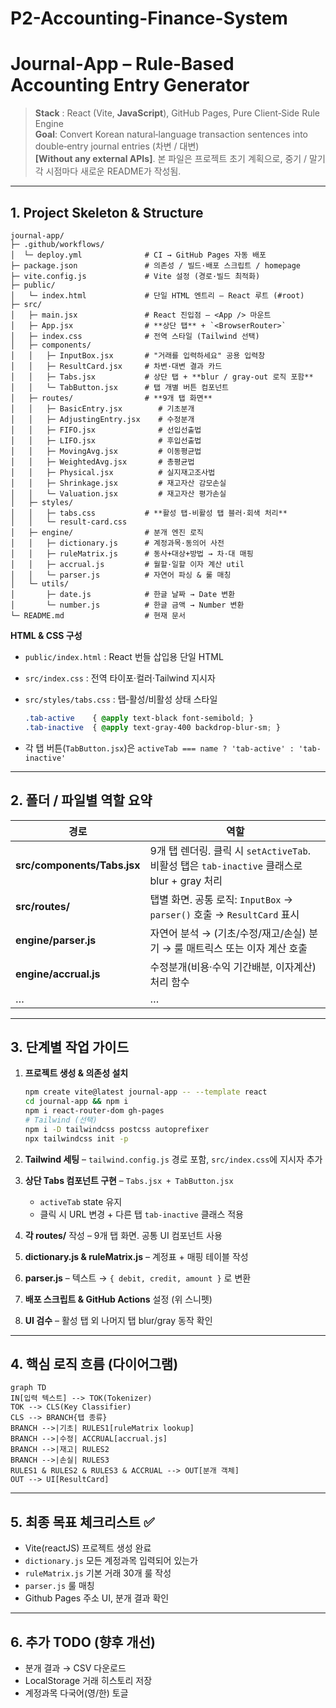 # P2-Accounting-Finance-System

# Journal‑App – Rule‑Based Accounting Entry Generator

> **Stack** : React (Vite, **JavaScript**), GitHub Pages, Pure Client‑Side Rule Engine <br>
> **Goal**: Convert Korean natural‑language transaction sentences into double‑entry journal entries (차변 / 대변) <br>
> **[Without any external APIs]**.
> 본 파일은 프로젝트 초기 계획으로, 중기 / 말기 각 시점마다 새로운 README가 작성됨.

---

## 1. Project Skeleton & Structure

```text
journal-app/
├─ .github/workflows/
│  └─ deploy.yml              # CI → GitHub Pages 자동 배포
├─ package.json               # 의존성 / 빌드·배포 스크립트 / homepage
├─ vite.config.js             # Vite 설정 (경로·빌드 최적화)
├─ public/
│   └─ index.html             # 단일 HTML 엔트리 – React 루트 (#root)
├─ src/
│   ├─ main.jsx               # React 진입점 – <App /> 마운트
│   ├─ App.jsx                # **상단 탭** + `<BrowserRouter>`
│   ├─ index.css              # 전역 스타일 (Tailwind 선택)
│   ├─ components/
│   │   ├─ InputBox.jsx       # "거래를 입력하세요" 공용 입력창
│   │   ├─ ResultCard.jsx     # 차변·대변 결과 카드
│   │   ├─ Tabs.jsx           # 상단 탭 + **blur / gray‑out 로직 포함**
│   │   └─ TabButton.jsx      # 탭 개별 버튼 컴포넌트
│   ├─ routes/                # **9개 탭 화면**
│   │   ├─ BasicEntry.jsx        # 기초분개
│   │   ├─ AdjustingEntry.jsx    # 수정분개
│   │   ├─ FIFO.jsx              # 선입선출법
│   │   ├─ LIFO.jsx              # 후입선출법
│   │   ├─ MovingAvg.jsx         # 이동평균법
│   │   ├─ WeightedAvg.jsx       # 총평균법
│   │   ├─ Physical.jsx          # 실지재고조사법
│   │   ├─ Shrinkage.jsx         # 재고자산 감모손실
│   │   └─ Valuation.jsx         # 재고자산 평가손실
│   ├─ styles/
│   │   ├─ tabs.css           # **활성 탭‑비활성 탭 블러·회색 처리**
│   │   └─ result-card.css
│   ├─ engine/                # 분개 엔진 로직
│   │   ├─ dictionary.js      # 계정과목·동의어 사전
│   │   ├─ ruleMatrix.js      # 동사+대상+방법 → 차·대 매핑
│   │   ├─ accrual.js         # 월할·일할 이자 계산 util
│   │   └─ parser.js          # 자연어 파싱 & 룰 매칭
│   └─ utils/
│       ├─ date.js            # 한글 날짜 → Date 변환
│       └─ number.js          # 한글 금액 → Number 변환
└─ README.md                  # 현재 문서
```

**HTML & CSS 구성**

* `public/index.html` : React 번들 삽입용 단일 HTML
* `src/index.css` : 전역 타이포·컬러·Tailwind 지시자
* `src/styles/tabs.css` : 탭‑활성/비활성 상태 스타일

  ```css
  .tab-active    { @apply text-black font-semibold; }
  .tab-inactive  { @apply text-gray-400 backdrop-blur-sm; }
  ```
* 각 탭 버튼(`TabButton.jsx`)은 `activeTab === name ? 'tab-active' : 'tab-inactive'`

---

## 2. 폴더 / 파일별 역할 요약

| 경로                          | 역할                                                                       |
| --------------------------- | ------------------------------------------------------------------------ |
| **src/components/Tabs.jsx** | 9개 탭 렌더링. 클릭 시 `setActiveTab`. 비활성 탭은 `tab-inactive` 클래스로 blur + gray 처리 |
| **src/routes/**             | 탭별 화면. 공통 로직: `InputBox` → `parser()` 호출 → `ResultCard` 표시               |
| **engine/parser.js** | 자연어 분석 → (기초/수정/재고/손실) 분기 → 룰 매트릭스 또는 이자 계산 호출                           |
| **engine/accrual.js** | 수정분개(비용·수익 기간배분, 이자계산) 처리 함수                                             |
| …                           | …                                                                        |

---

## 3. 단계별 작업 가이드

1. **프로젝트 생성 & 의존성 설치**

   ```bash
   npm create vite@latest journal-app -- --template react
   cd journal-app && npm i
   npm i react-router-dom gh-pages
   # Tailwind (선택)
   npm i -D tailwindcss postcss autoprefixer
   npx tailwindcss init -p
   ```
2. **Tailwind 세팅** – `tailwind.config.js` 경로 포함, `src/index.css`에 지시자 추가
3. **상단 Tabs 컴포넌트 구현** – `Tabs.jsx + TabButton.jsx`

   * `activeTab` state 유지
   * 클릭 시 URL 변경 + 다른 탭 `tab-inactive` 클래스 적용
4. **각 routes/** 작성 – 9개 탭 화면. 공통 UI 컴포넌트 사용
5. **dictionary.js & ruleMatrix.js** – 계정표 + 매핑 테이블 작성
6. **parser.js** – 텍스트 → `{ debit, credit, amount }` 로 변환
7. **배포 스크립트 & GitHub Actions** 설정 (위 스니펫)
8. **UI 검수** – 활성 탭 외 나머지 탭 blur/gray 동작 확인

---

## 4. 핵심 로직 흐름 (다이어그램)

```
graph TD
IN[입력 텍스트] --> TOK(Tokenizer)
TOK --> CLS(Key Classifier)
CLS --> BRANCH{탭 종류}
BRANCH -->|기초| RULES1[ruleMatrix lookup]
BRANCH -->|수정| ACCRUAL[accrual.js]
BRANCH -->|재고| RULES2
BRANCH -->|손실| RULES3
RULES1 & RULES2 & RULES3 & ACCRUAL --> OUT[분개 객체]
OUT --> UI[ResultCard]
```

---

## 5. 최종 목표 체크리스트 ✅

* Vite(reactJS) 프로젝트 생성 완료
* `dictionary.js` 모든 계정과목 입력되어 있는가
* `ruleMatrix.js` 기본 거래 30개 룰 작성
* `parser.js` 룰 매칭
* Github Pages 주소 UI, 분개 결과 확인

---

## 6. 추가 TODO (향후 개선)

* 분개 결과 → CSV 다운로드
* LocalStorage 거래 히스토리 저장
* 계정과목 다국어(영/한) 토글


